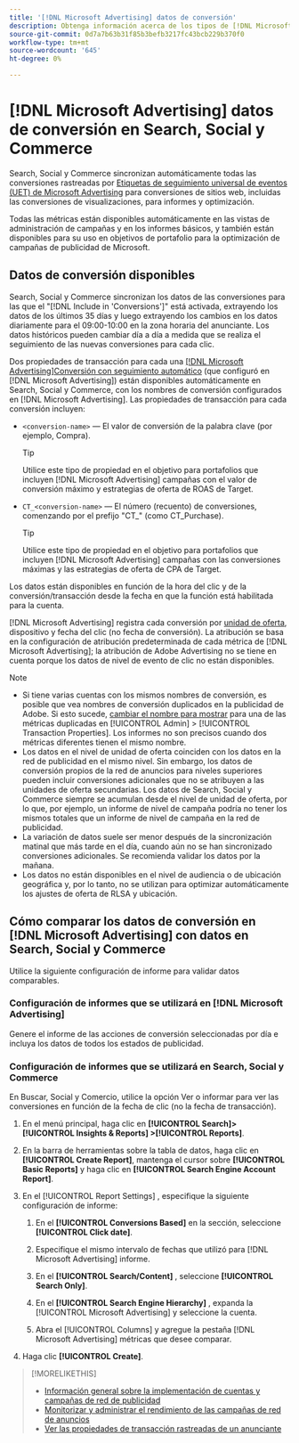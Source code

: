 ```yaml
---
title: '[!DNL Microsoft Advertising] datos de conversión'
description: Obtenga información acerca de los tipos de [!DNL Microsoft Advertising]Datos de conversión no rastreados disponibles en en Search, Social y Commerce.
source-git-commit: 0d7a7b63b31f85b3befb3217fc43bcb229b370f0
workflow-type: tm+mt
source-wordcount: '645'
ht-degree: 0%

---
```


# [!DNL Microsoft Advertising] datos de conversión en Search, Social y Commerce

Search, Social y Commerce sincronizan automáticamente todas las conversiones rastreadas por [Etiquetas de seguimiento universal de eventos (UET) de Microsoft Advertising](https://about.ads.microsoft.com/solutions/tools/universal-event-tracking) para conversiones de sitios web, incluidas las conversiones de visualizaciones, para informes y optimización.

Todas las métricas están disponibles automáticamente en las vistas de administración de campañas y en los informes básicos, y también están disponibles para su uso en objetivos de portafolio para la optimización de campañas de publicidad de Microsoft.

## Datos de conversión disponibles

Search, Social y Commerce sincronizan los datos de las conversiones para las que el &quot;[!DNL Include in 'Conversions']&quot; está activada, extrayendo los datos de los últimos 35 días y luego extrayendo los cambios en los datos diariamente para el 09:00-10:00 en la zona horaria del anunciante. Los datos históricos pueden cambiar día a día a medida que se realiza el seguimiento de las nuevas conversiones para cada clic.

Dos propiedades de transacción para cada una [[!DNL Microsoft Advertising]Conversión con seguimiento automático](https://help.ads.microsoft.com/apex/index/3/en-us/n5012) (que configuró en [!DNL Microsoft Advertising]) están disponibles automáticamente en Search, Social y Commerce, con los nombres de conversión configurados en [!DNL Microsoft Advertising]. Las propiedades de transacción para cada conversión incluyen:

* `<conversion-name>` — El valor de conversión de la palabra clave (por ejemplo, Compra).

  >[!TIP]
  >
  >Utilice este tipo de propiedad en el objetivo para portafolios que incluyen [!DNL Microsoft Advertising] campañas con el valor de conversión máximo y estrategias de oferta de ROAS de Target.

* `CT_<conversion-name>` — El número (recuento) de conversiones, comenzando por el prefijo &quot;CT_&quot; (como CT_Purchase).

  >[!TIP]
  >
  >Utilice este tipo de propiedad en el objetivo para portafolios que incluyen [!DNL Microsoft Advertising] campañas con las conversiones máximas y las estrategias de oferta de CPA de Target.

Los datos están disponibles en función de la hora del clic y de la conversión/transacción desde la fecha en que la función está habilitada para la cuenta.

[!DNL Microsoft Advertising] registra cada conversión por [unidad de oferta](/help/search-social-commerce/glossary.md#a-b), dispositivo y fecha del clic (no fecha de conversión). La atribución se basa en la configuración de atribución predeterminada de cada métrica de [!DNL Microsoft Advertising]; la atribución de Adobe Advertising no se tiene en cuenta porque los datos de nivel de evento de clic no están disponibles.

>[!NOTE]
>
>* Si tiene varias cuentas con los mismos nombres de conversión, es posible que vea nombres de conversión duplicados en la publicidad de Adobe. Si esto sucede, [cambiar el nombre para mostrar](/help/search-social-commerce/admin/transaction-properties/transaction-property-edit-display-name.md) para una de las métricas duplicadas en [!UICONTROL Admin] > [!UICONTROL Transaction Properties]. Los informes no son precisos cuando dos métricas diferentes tienen el mismo nombre.
>* Los datos en el nivel de unidad de oferta coinciden con los datos en la red de publicidad en el mismo nivel. Sin embargo, los datos de conversión propios de la red de anuncios para niveles superiores pueden incluir conversiones adicionales que no se atribuyen a las unidades de oferta secundarias. Los datos de Search, Social y Commerce siempre se acumulan desde el nivel de unidad de oferta, por lo que, por ejemplo, un informe de nivel de campaña podría no tener los mismos totales que un informe de nivel de campaña en la red de publicidad.
>* La variación de datos suele ser menor después de la sincronización matinal que más tarde en el día, cuando aún no se han sincronizado conversiones adicionales. Se recomienda validar los datos por la mañana.
>* Los datos no están disponibles en el nivel de audiencia o de ubicación geográfica y, por lo tanto, no se utilizan para optimizar automáticamente los ajustes de oferta de RLSA y ubicación.

## Cómo comparar los datos de conversión en [!DNL Microsoft Advertising] con datos en Search, Social y Commerce

Utilice la siguiente configuración de informe para validar datos comparables.

### Configuración de informes que se utilizará en [!DNL Microsoft Advertising]

Genere el informe de las acciones de conversión seleccionadas por día e incluya los datos de todos los estados de publicidad.

### Configuración de informes que se utilizará en Search, Social y Commerce

En Buscar, Social y Comercio, utilice la opción Ver o informar para ver las conversiones en función de la fecha de clic (no la fecha de transacción).

1. En el menú principal, haga clic en **[!UICONTROL Search]> [!UICONTROL Insights & Reports] >[!UICONTROL Reports]**.

1. En la barra de herramientas sobre la tabla de datos, haga clic en **[!UICONTROL Create Report]**, mantenga el cursor sobre **[!UICONTROL Basic Reports]** y haga clic en **[!UICONTROL Search Engine Account Report]**.

1. En el [!UICONTROL Report Settings] , especifique la siguiente configuración de informe:

   1. En el **[!UICONTROL Conversions Based]** en la sección, seleccione **[!UICONTROL Click date]**.

   1. Especifique el mismo intervalo de fechas que utilizó para [!DNL Microsoft Advertising] informe.

   1. En el **[!UICONTROL Search/Content]** , seleccione **[!UICONTROL Search Only]**.

   1. En el **[!UICONTROL Search Engine Hierarchy]** , expanda la [!UICONTROL Microsoft Advertising] y seleccione la cuenta.

   1. Abra el [!UICONTROL Columns] y agregue la pestaña [!DNL Microsoft Advertising] métricas que desee comparar.

1. Haga clic **[!UICONTROL Create]**.

>[!MORELIKETHIS]
>
>* [Información general sobre la implementación de cuentas y campañas de red de publicidad](campaign-implemention-overview.md)
>* [Monitorizar y administrar el rendimiento de las campañas de red de anuncios](monitor-performance-campaigns.md)
>* [Ver las propiedades de transacción rastreadas de un anunciante](/help/search-social-commerce/admin/transaction-properties/transaction-property-view-tracked.md)
